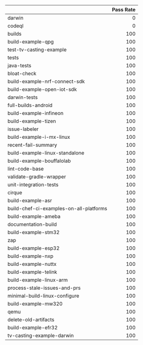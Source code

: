 |                                         |   Pass Rate |
|:----------------------------------------|------------:|
| darwin                                  |           0 |
| codeql                                  |           0 |
| builds                                  |         100 |
| build-example-qpg                       |         100 |
| test-tv-casting-example                 |         100 |
| tests                                   |         100 |
| java-tests                              |         100 |
| bloat-check                             |         100 |
| build-example-nrf-connect-sdk           |         100 |
| build-example-open-iot-sdk              |         100 |
| darwin-tests                            |         100 |
| full-builds-android                     |         100 |
| build-example-infineon                  |         100 |
| build-example-tizen                     |         100 |
| issue-labeler                           |         100 |
| build-example-i-mx-linux                |         100 |
| recent-fail-summary                     |         100 |
| build-example-linux-standalone          |         100 |
| build-example-bouffalolab               |         100 |
| lint-code-base                          |         100 |
| validate-gradle-wrapper                 |         100 |
| unit-integration-tests                  |         100 |
| cirque                                  |         100 |
| build-example-asr                       |         100 |
| build-chef-ci-examples-on-all-platforms |         100 |
| build-example-ameba                     |         100 |
| documentation-build                     |         100 |
| build-example-stm32                     |         100 |
| zap                                     |         100 |
| build-example-esp32                     |         100 |
| build-example-nxp                       |         100 |
| build-example-nuttx                     |         100 |
| build-example-telink                    |         100 |
| build-example-linux-arm                 |         100 |
| process-stale-issues-and-prs            |         100 |
| minimal-build-linux-configure           |         100 |
| build-example-mw320                     |         100 |
| qemu                                    |         100 |
| delete-old-artifacts                    |         100 |
| build-example-efr32                     |         100 |
| tv-casting-example-darwin               |         100 |